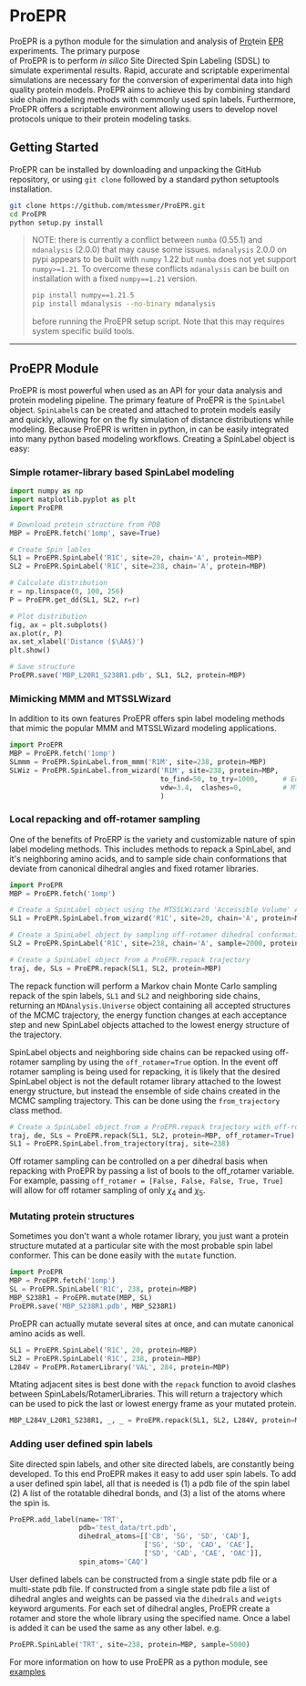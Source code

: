 # ProEPR
ProEPR is a python module for the simulation and analysis of <u>Pro</u>tein <u>EPR</u> experiments. The primary purpose  
of ProEPR is to perform *in silico* Site Directed Spin Labeling (SDSL) to simulate experimental results. Rapid, 
accurate and scriptable experimental simulations are necessary for the conversion of experimental data into high quality 
protein models. ProEPR aims to achieve this by combining standard side chain modeling methods with commonly used spin 
labels. Furthermore, ProEPR offers a scriptable environment allowing users to develop novel protocols unique to their 
protein modeling tasks.
 
## Getting Started
ProEPR can be installed by downloading and unpacking the GitHub repository, or using `git clone` followed by a standard 
python setuptools installation.
```bash
git clone https://github.com/mtessmer/ProEPR.git
cd ProEPR
python setup.py install
```  
>NOTE: there is currently a conflict between `numba` (0.55.1) and `mdanalysis` (2.0.0) that may cause some issues. 
> `mdanalysis` 2.0.0 on pypi appears to be built with `numpy` 1.22 but `numba` does not yet support `numpy>=1.21`. To 
> overcome these conflicts `mdanalysis` can be built on installation with a fixed `numpy==1.21` version. 
> ```bash
> pip install numpy==1.21.5
> pip install mdanalysis --no-binary mdanalysis
> ```
> before running the ProEPR setup script. Note that this may requires system specific build tools.

***
## ProEPR Module
ProEPR is most powerful when used as an API for your data analysis and protein modeling pipeline. The primary feature of 
ProEPR is the `SpinLabel` object. `SpinLabel`s can be created and attached to protein models easily and quickly, allowing for 
on the fly simulation of distance distributions while modeling. Because ProEPR is written in python, in can be easily 
integrated into many python based modeling workflows. Creating a SpinLabel object is easy:

### Simple rotamer-library based SpinLabel modeling
```python
import numpy as np
import matplotlib.pyplot as plt
import ProEPR

# Download protein structure from PDB
MBP = ProEPR.fetch('1omp', save=True)

# Create Spin lables
SL1 = ProEPR.SpinLabel('R1C', site=20, chain='A', protein=MBP)
SL2 = ProEPR.SpinLabel('R1C', site=238, chain='A', protein=MBP)

# Calculate distribution
r = np.linspace(0, 100, 256)
P = ProEPR.get_dd(SL1, SL2, r=r)

# Plot distribution
fig, ax = plt.subplots()
ax.plot(r, P)
ax.set_xlabel('Distance ($\AA$)')
plt.show()

# Save structure
ProEPR.save('MBP_L20R1_S238R1.pdb', SL1, SL2, protein=MBP)
```

### Mimicking MMM and MTSSLWizard
In addition to its own features ProEPR offers spin label modeling methods that mimic the popular MMM and MTSSLWizard 
modeling applications.

```python
import ProEPR
MBP = ProEPR.fetch('1omp')
SLmmm = ProEPR.SpinLabel.from_mmm('R1M', site=238, protein=MBP)
SLWiz = ProEPR.SpinLabel.from_wizard('R1M', site=238, protein=MBP,
                                     to_find=50, to_try=1000,      # Equivalent to 'quick' search, default is 'thorough'   
                                     vdw=3.4,  clashes=0,          # MTSSLWizard 'tight' setting, default is 'loose' 
                                     )
```

### Local repacking and off-rotamer sampling 
One of the benefits of ProERP is the variety and customizable nature of spin label modeling methods. This includes 
methods to repack a SpinLabel, and it's neighboring amino acids, and to sample side chain conformations that deviate from
canonical dihedral angles and fixed rotamer libraries.

```python
import ProEPR
MBP = ProEPR.fetch('1omp')

# Create a SpinLabel object using the MTSSLWizard 'Accessible Volume' Approach
SL1 = ProEPR.SpinLabel.from_wizard('R1C', site=20, chain='A', protein=MBP)

# Create a SpinLabel object by sampling off-rotamer dihedral conformations using the rotamer library as a prior 
SL2 = ProEPR.SpinLabel('R1C', site=238, chain='A', sample=2000, protein=MBP)

# Create a SpinLabel object from a ProEPR.repack trajectory
traj, de, SLs = ProEPR.repack(SL1, SL2, protein=MBP)
```
The repack function will perform a Markov chain Monte Carlo sampling repack of the spin labels, `SL1` and `SL2` and 
neighboring side chains, returning an `MDAnalysis.Universe` object containing all accepted structures of the MCMC 
trajectory, the energy function changes at each acceptance step and new SpinLabel objects attached to the lowest energy 
structure of the trajectory.

SpinLabel objects and neighboring side chains can be repacked using off-rotamer sampling by using the `off_rotamer=True`
option. In the event off rotamer sampling is being used for repacking, it is likely that the desired SpinLabel object is 
not the default rotamer library attached to the lowest energy structure, but instead the ensemble of side chains 
created in the MCMC sampling trajectory. This can be done using the `from_trajectory` class method. 

```python
# Create a SpinLabel object from a ProEPR.repack trajectory with off-rotamer sampling
traj, de, SLs = ProEPR.repack(SL1, SL2, protein=MBP, off_rotamer=True) 
SL1 = ProEPR.SpinLabel.from_trajectory(traj, site=238)
```

Off rotamer sampling can be controlled on a per dihedral basis when repacking with ProEPR by passing a list of bools to 
the off_rotamer variable. For example, passing `off_rotamer = [False, False, False, True, True]` will allow for off 
rotamer sampling of only $\chi_4$ and $\chi_5$.


### Mutating protein structures
Sometimes you don't want a whole rotamer library, you just want a protein structure mutated at a particular site with 
the most probable spin label conformer. This can be done easily with the `mutate` function.

```python
import ProEPR
MBP = ProEPR.fetch('1omp')
SL = ProEPR.SpinLabel('R1C', 238, protein=MBP)
MBP_S238R1 = ProEPR.mutate(MBP, SL)
ProEPR.save('MBP_S238R1.pdb', MBP_S238R1)
```

ProEPR can actually mutate several sites at once, and can mutate canonical amino acids as well.

```python
SL1 = ProEPR.SpinLabel('R1C', 20, protein=MBP)
SL2 = ProEPR.SpinLabel('R1C', 238, protein=MBP)
L284V = ProEPR.RotamerLibrary('VAL', 284, protein=MBP)
```

 Mtating adjacent sites is best done with the `repack` function to avoid clashes between SpinLabels/RotamerLibraries. 
This will return a trajectory which can be used to pick the last or lowest energy frame as your mutated protein.

```python
MBP_L284V_L20R1_S238R1, _, _ = ProEPR.repack(SL1, SL2, L284V, protein=MBP)
```

### Adding user defined spin labels
Site directed spin labels, and other site directed labels, are constantly being developed. To this end ProEPR makes it 
easy to add user spin labels. To add a user defined spin label, all that is needed is (1) a pdb file of the spin label
(2) A list of the rotatable dihedral bonds, and (3) a list of the atoms where the spin is.

```python
ProEPR.add_label(name='TRT',
                 pdb='test_data/trt.pdb',
                 dihedral_atoms=[['CB', 'SG', 'SD', 'CAD'],
                                 ['SG', 'SD', 'CAD', 'CAE'],
                                 ['SD', 'CAD', 'CAE', 'OAC']],
                 spin_atoms='CAQ')
```

User defined labels can be constructed from a single state pdb file or a multi-state pdb file. If constructed from a 
single state pdb file a list of dihedral angles and weights can be passed via the `dihedrals` and `weigts` keyword
arguments. For each set of dihedral angles, ProEPR create a rotamer and store the whole library using the specified 
name. Once a label is added it can be used the same as any other label. e.g.

```python
ProEPR.SpinLable('TRT', site=238, protein=MBP, sample=5000)
```

For more information on how to use ProEPR as a python module, see [examples](#examples/)
